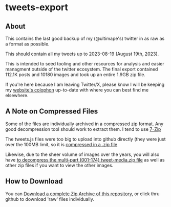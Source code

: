 # tweets-export

## About
This contains the last good backup of my (@ultimape's) twitter in as raw as a format as possible.

 This should contain all my tweets up to 2023-08-19 (August 19th, 2023).

This is intended to seed tooling and other resources for analysis and easier managment outside of the twitter ecosystem.
The final export contained 112.1K posts and 10180 images and took up an entire 1.9GB zip file.

If you're here because I am leaving Twitter/X, please know I will be keeping my [website's colophon](https://scat.wovensoup.com/colophon) up-to-date with where you can best find me elsewhere.

## A Note on Compressed Files

Some of the files are individually archived in a compressed zip format.
Any good decompression tool should work to extract them. I tend to use [7-Zip](https://en.wikipedia.org/wiki/7-Zip)

The tweets.js files were too big to upload into github directly (they were just over the 100MB limit, so it is [compressed in a .zip file](https://github.com/ultimape/tweets-export/raw/main/accounts/16288000/data/tweets.zip)

Likewise, due to the sheer volume of images over the years, you will also have [to decompress the multi-part (001-174) tweet-media.zip file](https://github.com/ultimape/tweets-export/tree/main/accounts/16288000/data/tweets_media) as well as other zip files if you want to view the other images.

## How to Download

You can [Download a complete Zip Archive of this repository](https://github.com/ultimape/tweets-export/archive/refs/heads/main.zip), or click thru github to download 'raw' files individually.


